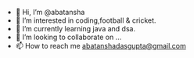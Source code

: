 - 👋 Hi, I’m @abatansha
- 👀 I’m interested in coding,football & cricket.
- 🌱 I’m currently learning java and dsa.
- 💞️ I’m looking to collaborate on ...
- 📫 How to reach me abatanshadasgupta@gmail.com

<!---
abatansha/abatansha is a ✨ special ✨ repository because its `README.md` (this file) appears on your GitHub profile.
You can click the Preview link to take a look at your changes.
--->

